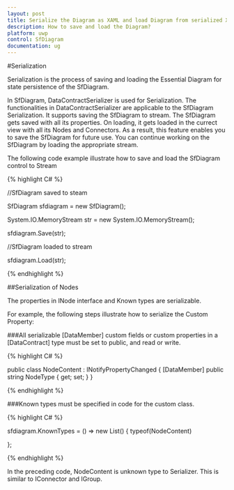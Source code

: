 ```yaml
---
layout: post
title: Serialize the Diagram as XAML and load Diagram from serialized XAML
description: How to save and load the Diagram?
platform: uwp
control: SfDiagram
documentation: ug
---
```


#Serialization

Serialization is the process of saving and loading the Essential Diagram for state persistence of the SfDiagram.

In SfDiagram, DataContractSerializer is used for Serialization. The functionalities in DataContractSerializer are applicable to the SfDiagram Serialization. It supports saving the SfDiagram to stream. The SfDiagram gets saved with all its properties. On loading, it gets loaded in the currect view with all its Nodes and Connectors. As a result, this feature enables you to save the SfDiagram for future use. You can continue working on the SfDiagram by loading the appropriate stream.

The following code example illustrate how to save and load the SfDiagram control to Stream

{% highlight C# %}

//SfDiagram saved to steam

SfDiagram sfdiagram = new SfDiagram();

System.IO.MemoryStream str = new System.IO.MemoryStream();

sfdiagram.Save(str);

//SfDiagram loaded to stream

sfdiagram.Load(str);

{% endhighlight %}

##Serialization of Nodes

The properties in INode interface and Known types are serializable.

For example, the following steps illustrate how to serialize the Custom Property:

###All serializable [DataMember] custom fields or custom properties in a [DataContract] type must be set to public, and read or write.

{% highlight C# %}

public class NodeContent : INotifyPropertyChanged
{
	[DataMember]
       public string NodeType
       {
		get;
		set;
	}
}

{% endhighlight %}

###Known types must be specified in code for the custom class.

{% highlight C# %}

sfdiagram.KnownTypes = () => new List<Type>()
{
	typeof(NodeContent)

};

{% endhighlight %}

In the preceding code, NodeContent is unknown type to Serializer. This is similar to IConnector and IGroup.